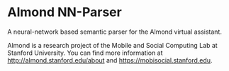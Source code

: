 # Almond NN-Parser

A neural-network based semantic parser for the Almond
virtual assistant.

Almond is a research project of the Mobile and Social
Computing Lab at Stanford University.  You can find more
information at <http://almond.stanford.edu/about> and
<https://mobisocial.stanford.edu>.
